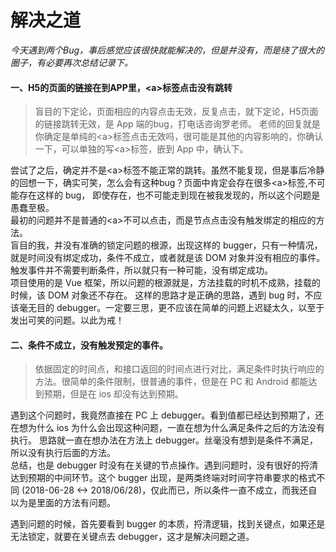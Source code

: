 解决之道
===

*今天遇到两个Bug，事后感觉应该很快就能解决的，但是并没有，而是绕了很大的圈子，有必要再次总结记录下。*

#### 一、H5的页面的链接在到APP里，\<a\>标签点击没有跳转

> 盲目的下定论，页面相应的内容点击无效，反复点击，就下定论，H5页面的链接跳转无效，是 App 端的bug，打电话咨询罗老师。
老师的回复就是你确定是单纯的\<a\>标签点击无效吗，很可能是其他的内容影响的，你确认一下，可以单独的写\<a\>标签，嵌到 App 中，确认下。

尝试了之后，确定并不是\<a\>标签不能正常的跳转。虽然不能复现，但是事后冷静的回想一下，确实可笑，怎么会有这种bug？页面中肯定会存在很多\<a\>标签,不可能存在这样的 bug，
即使存在，也不可能走到现在被我发现的，所以这个问题是愚蠢至极。  
最初的问题并不是普通的\<a\>不可以点击，而是节点点击没有触发绑定的相应的方法。  
盲目的我，并没有准确的锁定问题的根源，出现这样的 bugger，只有一种情况，就是时间没有绑定成功，条件不成立，或者就是该 DOM 对象并没有相应的事件。
触发事件并不需要判断条件，所以就只有一种可能，没有绑定成功。  
项目使用的是 Vue 框架，所以问题的根源就是，方法挂载的时机不成熟，挂载的时候，该 DOM 对象还不存在。
这样的思路才是正确的思路，遇到 bug 时，不应该毫无目的 debugger。一定要三思，更不应该在简单的问题上迟疑太久，以至于发出可笑的问题。以此为戒！


#### 二、条件不成立，没有触发预定的事件。

> 依据固定的时间点，和接口返回的时间点进行对比，满足条件时执行响应的方法。很简单的条件限制，很普通的事件，但是在 PC 和 Android 都能达到预期，但是在 ios 却没有达到预期。

遇到这个问题时，我竟然直接在 PC 上 debugger。看到值都已经达到预期了，还在想为什么 ios 为什么会出现这种问题，一直在想为什么满足条件之后的方法没有执行。
思路就一直在想办法在方法上 debugger。丝毫没有想到是条件不满足，所以没有执行后面的方法。    
总结，也是 debugger 时没有在关键的节点操作。遇到问题时，没有很好的捋清达到预期的中间环节。这个 bugger 出现，是两类终端对时间字符串要求的格式不同
(2018-06-28 <-> 2018/06/28)，仅此而已，所以条件一直不成立，而我还自以为是里面的方法有问题。

遇到问题的时候，首先要看到 bugger 的本质，捋清逻辑，找到关键点，如果还是无法锁定，就要在关键点去 debugger，这才是解决问题之道。




